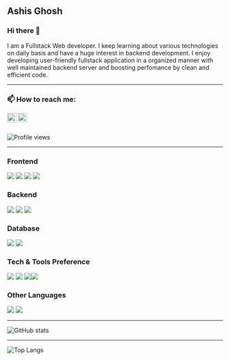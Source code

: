 ## Ashis Ghosh

### Hi there 👋
 I am a Fullstack Web developer. I keep learning about various technologies on daily basis and have a huge interest in backend development. I enjoy developing user-friendly fullstack application in a organized manner with well maintained backend server and boosting perfomance by clean and efficient code.

---

### 📫 How to reach me:

[<img align="left" alt="apurba | LinkedIn" width="22px" src="https://cdn.jsdelivr.net/npm/simple-icons@v3/icons/linkedin.svg" />](https://www.linkedin.com/in/ashis-ghosh-874526193/)
[<img align="left" alt="apmondall123@gmail.com | Twitter" width="22px" src="https://cdn.jsdelivr.net/npm/simple-icons@v3/icons/gmail.svg" />](mailto:ghoshashis545@gmail.com)

</br>
</br>

![Profile views](https://gpvc.arturio.dev/ashis1234)

---

### Frontend

<img src = "https://img.shields.io/badge/-HTML5-E34F26?style=flat&logo=html5&logoColor=white"> <img src = "https://img.shields.io/badge/-CSS3-1572B6?style=flat&logo=css3&logoColor=white"> <img src="https://img.shields.io/badge/-Bootstrap-563D7C?style=flat&logo=bootstrap&logoColor=white"> <img src="https://img.shields.io/badge/-React-000000?style=flat&logo=react&logoColor=00c8ff">

### Backend

<img src="https://img.shields.io/badge/-JavaScript-eed718?style=flat&logo=javascript&logoColor=ffffff"> <img src="https://img.shields.io/badge/-Django-007ACC?style=flat&logo=django&logoColor=ffffff"> <img src="https://img.shields.io/badge/-Java-787878?style=flat&logo=java&logoColor=FFFFFF"> 
### Database

<img src="https://img.shields.io/badge/-Mysql-4DB33D?style=flat&logo=mysql&logoColor=FFFFFF"> <img src="https://img.shields.io/badge/-PostgreSQL-0064a5?style=flat&logo=postgresql&logoColor=FFFFFF">

### Tech & Tools Preference

<img src="http://img.shields.io/badge/-VS%20Code-007ACC?style=flat&logo=visual%20studio%20code&logoColor=white"> <img src="http://img.shields.io/badge/-Git-F1502F?style=flat&logo=git&logoColor=FFFFFF"> <img src="http://img.shields.io/badge/-Github-000000?style=flat&logo=github&logoColor=FFFFFF"><img src="http://img.shields.io/badge/-Heroku-430098?style=flat&logo=heroku&logoColor=white">

### Other Languages

<img src="https://img.shields.io/badge/-C%20&%20C++-659ad2?style=flat&logo=c%2B%2B&logoColor=ffffff"> <img src="https://img.shields.io/badge/java-%23ED8B00.svg?style=flat&logo=java&logoColor=white"> 

---

![GitHub stats](https://github-readme-stats.vercel.app/api?username=ashis1234&show_icons=true&hide_border=true&count_private=true&show_owner=true&theme=tokyonight)

---

![Top Langs](https://github-readme-stats.vercel.app/api/top-langs/?username=ashis1234&layout=compact&exclude_repo=iCoder&langs_count=6)
